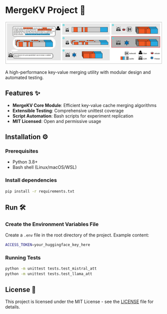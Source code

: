 # MergeKV Project 🚀

![](./assets/cache_methods.png) 

A high-performance key-value merging utility with modular design and automated testing.

## Features ✨
- ​**MergeKV Core Module**: Efficient key-value cache merging algorithms
- ​**Extensible Testing**: Comprehensive unittest coverage
- ​**Script Automation**: Bash scripts for experiment replication
- ​**MIT Licensed**: Open and permissive usage

## Installation ⚙️

### Prerequisites
- Python 3.8+
- Bash shell (Linux/macOS/WSL)

### Install dependencies 

```bash
pip install -r requirements.txt
```

## Run 🛠️

### Create the Environment Variables File  
Create a `.env` file in the root directory of the project. Example content:   
```bash
ACCESS_TOKEN=your_huggingface_key_here  
```
### Running Tests

```bash
python -m unittest tests.test_mistral_att
python -m unittest tests.test_llama_att
```


## License 📄
This project is licensed under the MIT License - see the [LICENSE](./LICENSE) file for details.